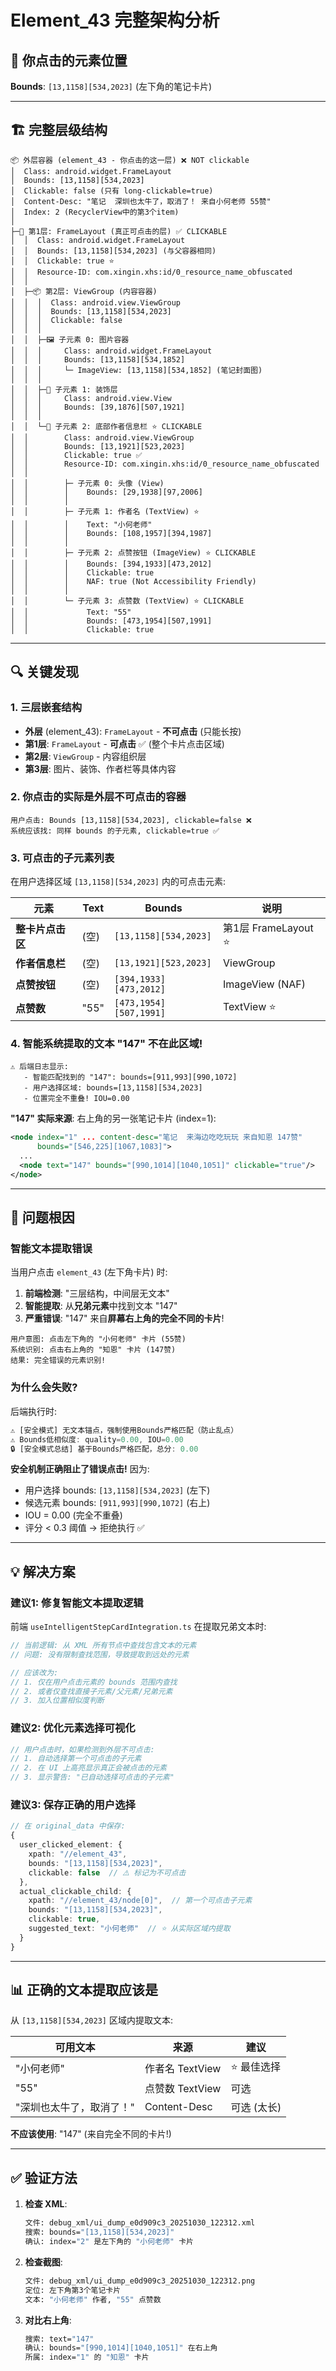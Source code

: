 # Element_43 完整架构分析

## 📍 你点击的元素位置

**Bounds**: `[13,1158][534,2023]` (左下角的笔记卡片)

---

## 🏗️ 完整层级结构

```
📦 外层容器 (element_43 - 你点击的这一层) ❌ NOT clickable
│  Class: android.widget.FrameLayout
│  Bounds: [13,1158][534,2023]
│  Clickable: false (只有 long-clickable=true)
│  Content-Desc: "笔记  深圳也太牛了，取消了！ 来自小何老师 55赞"
│  Index: 2 (RecyclerView中的第3个item)
│
├─🎯 第1层: FrameLayout (真正可点击的层) ✅ CLICKABLE
│  │  Class: android.widget.FrameLayout  
│  │  Bounds: [13,1158][534,2023] (与父容器相同)
│  │  Clickable: true ⭐
│  │  Resource-ID: com.xingin.xhs:id/0_resource_name_obfuscated
│  │
│  ├─📦 第2层: ViewGroup (内容容器)
│  │  │  Class: android.view.ViewGroup
│  │  │  Bounds: [13,1158][534,2023]
│  │  │  Clickable: false
│  │  │
│  │  ├─🖼️ 子元素 0: 图片容器
│  │  │     Class: android.widget.FrameLayout
│  │  │     Bounds: [13,1158][534,1852]
│  │  │     └─ ImageView: [13,1158][534,1852] (笔记封面图)
│  │  │
│  │  ├─🎨 子元素 1: 装饰层
│  │  │     Class: android.view.View
│  │  │     Bounds: [39,1876][507,1921]
│  │  │
│  │  └─👤 子元素 2: 底部作者信息栏 ⭐ CLICKABLE
│  │        Class: android.view.ViewGroup
│  │        Bounds: [13,1921][523,2023]
│  │        Clickable: true ✅
│  │        Resource-ID: com.xingin.xhs:id/0_resource_name_obfuscated
│  │        
│  │        ├─ 子元素 0: 头像 (View)
│  │        │    Bounds: [29,1938][97,2006]
│  │        │
│  │        ├─ 子元素 1: 作者名 (TextView) ⭐
│  │        │    Text: "小何老师"
│  │        │    Bounds: [108,1957][394,1987]
│  │        │
│  │        ├─ 子元素 2: 点赞按钮 (ImageView) ⭐ CLICKABLE
│  │        │    Bounds: [394,1933][473,2012]
│  │        │    Clickable: true
│  │        │    NAF: true (Not Accessibility Friendly)
│  │        │
│  │        └─ 子元素 3: 点赞数 (TextView) ⭐ CLICKABLE
│  │             Text: "55"
│  │             Bounds: [473,1954][507,1991]
│  │             Clickable: true
```

---

## 🔍 关键发现

### 1. **三层嵌套结构**
- **外层** (element_43): `FrameLayout` - **不可点击** (只能长按)
- **第1层**: `FrameLayout` - **可点击** ✅ (整个卡片点击区域)
- **第2层**: `ViewGroup` - 内容组织层
- **第3层**: 图片、装饰、作者栏等具体内容

### 2. **你点击的实际是外层不可点击的容器**
```
用户点击: Bounds [13,1158][534,2023], clickable=false ❌
系统应该找: 同样 bounds 的子元素, clickable=true ✅
```

### 3. **可点击的子元素列表**
在用户选择区域 `[13,1158][534,2023]` 内的可点击元素:

| 元素 | Text | Bounds | 说明 |
|------|------|--------|------|
| **整卡片点击区** | (空) | `[13,1158][534,2023]` | 第1层 FrameLayout ⭐ |
| **作者信息栏** | (空) | `[13,1921][523,2023]` | ViewGroup |
| **点赞按钮** | (空) | `[394,1933][473,2012]` | ImageView (NAF) |
| **点赞数** | "55" | `[473,1954][507,1991]` | TextView ⭐ |

### 4. **智能系统提取的文本 "147" 不在此区域!**
```
⚠️ 后端日志显示:
   - 智能匹配找到的 "147": bounds=[911,993][990,1072]
   - 用户选择区域: bounds=[13,1158][534,2023]
   - 位置完全不重叠! IOU=0.00
```

**"147" 实际来源**: 右上角的另一张笔记卡片 (index=1):
```xml
<node index="1" ... content-desc="笔记  来海边吃吃玩玩 来自知恩 147赞" 
      bounds="[546,225][1067,1083]">
  ...
  <node text="147" bounds="[990,1014][1040,1051]" clickable="true"/>
</node>
```

---

## 🚨 问题根因

### **智能文本提取错误**

当用户点击 `element_43` (左下角卡片) 时:

1. **前端检测**: "三层结构，中间层无文本"
2. **智能提取**: 从**兄弟元素**中找到文本 "147"
3. **严重错误**: "147" 来自**屏幕右上角的完全不同的卡片**!

```
用户意图: 点击左下角的 "小何老师" 卡片 (55赞)
系统识别: 点击右上角的 "知恩" 卡片 (147赞)
结果: 完全错误的元素识别!
```

### **为什么会失败?**

后端执行时:
```rust
⚠️ [安全模式] 无文本锚点，强制使用Bounds严格匹配（防止乱点）
⚠️ Bounds低相似度: quality=0.00, IOU=0.00
🔒 [安全模式总结] 基于Bounds严格匹配，总分: 0.00
```

**安全机制正确阻止了错误点击!** 因为:
- 用户选择 bounds: `[13,1158][534,2023]` (左下)
- 候选元素 bounds: `[911,993][990,1072]` (右上)
- IOU = 0.00 (完全不重叠)
- 评分 < 0.3 阈值 → 拒绝执行 ✅

---

## 💡 解决方案

### **建议1: 修复智能文本提取逻辑**

前端 `useIntelligentStepCardIntegration.ts` 在提取兄弟文本时:
```typescript
// 当前逻辑: 从 XML 所有节点中查找包含文本的元素
// 问题: 没有限制查找范围，导致提取到远处的元素

// 应该改为:
// 1. 仅在用户点击元素的 bounds 范围内查找
// 2. 或者仅查找直接子元素/父元素/兄弟元素
// 3. 加入位置相似度判断
```

### **建议2: 优化元素选择可视化**

```typescript
// 用户点击时，如果检测到外层不可点击:
// 1. 自动选择第一个可点击的子元素
// 2. 在 UI 上高亮显示真正会被点击的元素
// 3. 显示警告: "已自动选择可点击的子元素"
```

### **建议3: 保存正确的用户选择**

```typescript
// 在 original_data 中保存:
{
  user_clicked_element: {
    xpath: "//element_43",
    bounds: "[13,1158][534,2023]",
    clickable: false  // ⚠️ 标记为不可点击
  },
  actual_clickable_child: {
    xpath: "//element_43/node[0]",  // 第一个可点击子元素
    bounds: "[13,1158][534,2023]",
    clickable: true,
    suggested_text: "小何老师"  // ⭐ 从实际区域内提取
  }
}
```

---

## 📊 正确的文本提取应该是

从 `[13,1158][534,2023]` 区域内提取文本:

| 可用文本 | 来源 | 建议 |
|---------|------|------|
| "小何老师" | 作者名 TextView | ⭐ 最佳选择 |
| "55" | 点赞数 TextView | 可选 |
| "深圳也太牛了，取消了！" | Content-Desc | 可选 (太长) |

**不应该使用**: "147" (来自完全不同的卡片!)

---

## ✅ 验证方法

1. **检查 XML**: 
   ```bash
   文件: debug_xml/ui_dump_e0d909c3_20251030_122312.xml
   搜索: bounds="[13,1158][534,2023]"
   确认: index="2" 是左下角的 "小何老师" 卡片
   ```

2. **检查截图**:
   ```bash
   文件: debug_xml/ui_dump_e0d909c3_20251030_122312.png
   定位: 左下角第3个笔记卡片
   文本: "小何老师" 作者, "55" 点赞数
   ```

3. **对比右上角**:
   ```bash
   搜索: text="147"
   确认: bounds="[990,1014][1040,1051]" 在右上角
   所属: index="1" 的 "知恩" 卡片
   ```
